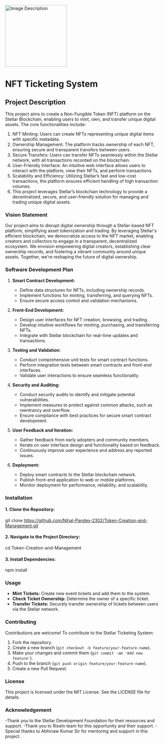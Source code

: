 <img src="https://github.com/Nihal-Pandey-2302/Token-Creation-and-Management/blob/master/Design.png" alt="Image Description" width="200">


# NFT Ticketing System
## Project Description

This project aims to create a Non-Fungible Token (NFT) platform on the Stellar Blockchain, enabling users to mint, own, and transfer unique digital assets. The core functionalities include:

1. NFT Minting: Users can create NFTs representing unique digital items with specific metadata.
1. Ownership Management: The platform tracks ownership of each NFT, ensuring secure and transparent transfers between users.
3. Secure Transfers: Users can transfer NFTs seamlessly within the Stellar network, with all transactions recorded on the blockchain.
4. User-Friendly Interface: An intuitive web interface allows users to interact with the platform, view their NFTs, and perform transactions.
5. Scalability and Efficiency: Utilizing Stellar’s fast and low-cost transactions, the platform ensures efficient handling of high transaction volumes.
6. This project leverages Stellar’s blockchain technology to provide a decentralized, secure, and user-friendly solution for managing and trading unique digital assets.

### Vision Statement

Our project aims to disrupt digital ownership through a Stellar-based NFT platform, simplifying asset tokenization and trading. By leveraging Stellar's efficient blockchain, we democratize access to the NFT market, enabling creators and collectors to engage in a transparent, decentralized ecosystem. We envision empowering digital creators, establishing clear ownership records, and fostering a vibrant community around unique assets. Together, we're reshaping the future of digital ownership.

### Software Development Plan

1. **Smart Contract Development:**
   - Define data structures for NFTs, including ownership records.
   - Implement functions for minting, transferring, and querying NFTs.
   - Ensure secure access control and validation mechanisms.

2. **Front-End Development:**
   - Design user interfaces for NFT creation, browsing, and trading.
   - Develop intuitive workflows for minting, purchasing, and transferring NFTs.
   - Integrate with Stellar blockchain for real-time updates and transactions.

3. **Testing and Validation:**
   - Conduct comprehensive unit tests for smart contract functions.
   - Perform integration tests between smart contracts and front-end interfaces.
   - Validate user interactions to ensure seamless functionality.

4. **Security and Auditing:**
   - Conduct security audits to identify and mitigate potential vulnerabilities.
   - Implement measures to protect against common attacks, such as reentrancy and overflow.
   - Ensure compliance with best practices for secure smart contract development.

5. **User Feedback and Iteration:**
   - Gather feedback from early adopters and community members.
   - Iterate on user interface design and functionality based on feedback.
   - Continuously improve user experience and address any reported issues.

6. **Deployment:**
   - Deploy smart contracts to the Stellar blockchain network.
   - Publish front-end application to web or mobile platforms.
   - Monitor deployment for performance, reliability, and scalability.
     
### Installation
#### 1. Clone the Repository:
git clone https://github.com/Nihal-Pandey-2302/Token-Creation-and-Management.git
#### 2. Navigate to the Project Directory:
cd Token-Creation-and-Management
#### 3. Install Dependencies:
npm install


### Usage
- **Mint Tickets:** Create new event tickets and add them to the system.
- **Check Ticket Ownership:** Determine the owner of a specific ticket.
- **Transfer Tickets:** Securely transfer ownership of tickets between users via the Stellar network.

### Contributing
Contributions are welcome! To contribute to the Stellar Ticketing System:

1. Fork the repository.
2. Create a new branch (`git checkout -b feature/your-feature-name`).
3. Make your changes and commit them (`git commit -am 'Add new feature'`).
4. Push to the branch (`git push origin feature/your-feature-name`).
5. Create a new Pull Request.

### License
This project is licensed under the MIT License. See the LICENSE file for details.

### Acknowledgement
-Thank you to the Stellar Development Foundation for their resources and support.
-Thank you to RiseIn team for this opportunity and their support.
-Special thanks to Abhinaw Kumar Sir for mentoring and support in this project.
